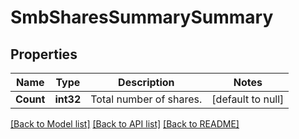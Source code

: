 # SmbSharesSummarySummary

## Properties
Name | Type | Description | Notes
------------ | ------------- | ------------- | -------------
**Count** | **int32** | Total number of shares. | [default to null]

[[Back to Model list]](../README.md#documentation-for-models) [[Back to API list]](../README.md#documentation-for-api-endpoints) [[Back to README]](../README.md)


